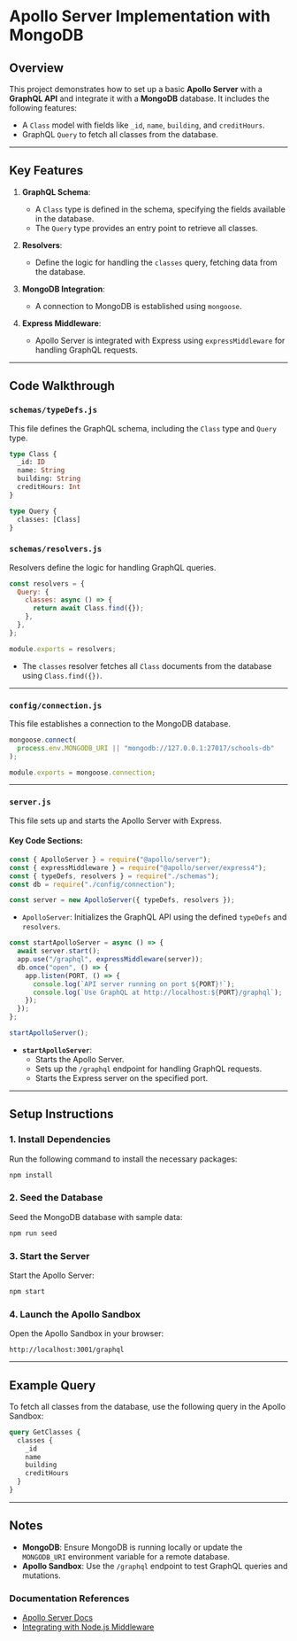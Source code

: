 # Apollo Server Implementation with MongoDB

## Overview

This project demonstrates how to set up a basic **Apollo Server** with a **GraphQL API** and integrate it with a **MongoDB** database. It includes the following features:

- A `Class` model with fields like `_id`, `name`, `building`, and `creditHours`.
- GraphQL `Query` to fetch all classes from the database.

---

## Key Features

1. **GraphQL Schema**:

   - A `Class` type is defined in the schema, specifying the fields available in the database.
   - The `Query` type provides an entry point to retrieve all classes.

2. **Resolvers**:

   - Define the logic for handling the `classes` query, fetching data from the database.

3. **MongoDB Integration**:

   - A connection to MongoDB is established using `mongoose`.

4. **Express Middleware**:
   - Apollo Server is integrated with Express using `expressMiddleware` for handling GraphQL requests.

---

## Code Walkthrough

### **`schemas/typeDefs.js`**

This file defines the GraphQL schema, including the `Class` type and `Query` type.

```graphql
type Class {
  _id: ID
  name: String
  building: String
  creditHours: Int
}

type Query {
  classes: [Class]
}
```

### **`schemas/resolvers.js`**

Resolvers define the logic for handling GraphQL queries.

```javascript
const resolvers = {
  Query: {
    classes: async () => {
      return await Class.find({});
    },
  },
};

module.exports = resolvers;
```

- The `classes` resolver fetches all `Class` documents from the database using `Class.find({})`.

---

### **`config/connection.js`**

This file establishes a connection to the MongoDB database.

```javascript
mongoose.connect(
  process.env.MONGODB_URI || "mongodb://127.0.0.1:27017/schools-db"
);

module.exports = mongoose.connection;
```

---

### **`server.js`**

This file sets up and starts the Apollo Server with Express.

#### Key Code Sections:

```javascript
const { ApolloServer } = require("@apollo/server");
const { expressMiddleware } = require("@apollo/server/express4");
const { typeDefs, resolvers } = require("./schemas");
const db = require("./config/connection");

const server = new ApolloServer({ typeDefs, resolvers });
```

- `ApolloServer`: Initializes the GraphQL API using the defined `typeDefs` and `resolvers`.

```javascript
const startApolloServer = async () => {
  await server.start();
  app.use("/graphql", expressMiddleware(server));
  db.once("open", () => {
    app.listen(PORT, () => {
      console.log(`API server running on port ${PORT}!`);
      console.log(`Use GraphQL at http://localhost:${PORT}/graphql`);
    });
  });
};

startApolloServer();
```

- **`startApolloServer`**:
  - Starts the Apollo Server.
  - Sets up the `/graphql` endpoint for handling GraphQL requests.
  - Starts the Express server on the specified port.

---

## Setup Instructions

### **1. Install Dependencies**

Run the following command to install the necessary packages:

```bash
npm install
```

### **2. Seed the Database**

Seed the MongoDB database with sample data:

```bash
npm run seed
```

### **3. Start the Server**

Start the Apollo Server:

```bash
npm start
```

### **4. Launch the Apollo Sandbox**

Open the Apollo Sandbox in your browser:

```
http://localhost:3001/graphql
```

---

## Example Query

To fetch all classes from the database, use the following query in the Apollo Sandbox:

```graphql
query GetClasses {
  classes {
    _id
    name
    building
    creditHours
  }
}
```

---

## Notes

- **MongoDB**: Ensure MongoDB is running locally or update the `MONGODB_URI` environment variable for a remote database.
- **Apollo Sandbox**: Use the `/graphql` endpoint to test GraphQL queries and mutations.

### Documentation References

- [Apollo Server Docs](https://www.apollographql.com/docs/apollo-server/getting-started)
- [Integrating with Node.js Middleware](https://www.apollographql.com/docs/apollo-server/integrations/building-integrations)
